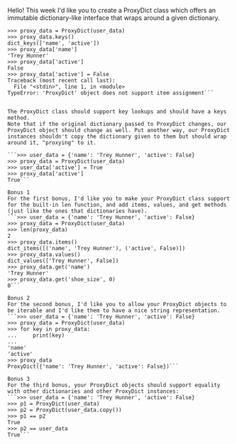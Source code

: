 Hello!
This week I'd like you to create a ProxyDict class which offers an immutable dictionary-like interface that wraps around a given dictionary.

```>>> user_data = {'name': 'Trey Hunner', 'active': False}
>>> proxy_data = ProxyDict(user_data)
>>> proxy_data.keys()
dict_keys(['name', 'active'])
>>> proxy_data['name']
'Trey Hunner'
>>> proxy_data['active']
False
>>> proxy_data['active'] = False
Traceback (most recent call last):
  File "<stdin>", line 1, in <module>
TypeError: 'ProxyDict' object does not support item assignment```


The ProxyDict class should support key lookups and should have a keys method.
Note that if the original dictionary passed to ProxyDict changes, our ProxyDict object should change as well. Put another way, our ProxyDict instances shouldn't copy the dictionary given to them but should wrap around it, "proxying" to it.

```>>> user_data = {'name': 'Trey Hunner', 'active': False}
>>> proxy_data = ProxyDict(user_data)
>>> user_data['active'] = True
>>> proxy_data['active']
True```

Bonus 1
For the first bonus, I'd like you to make your ProxyDict class support for the built-in len function, and add items, values, and get methods (just like the ones that dictionaries have).
```>>> user_data = {'name': 'Trey Hunner', 'active': False}
>>> proxy_data = ProxyDict(user_data)
>>> len(proxy_data)
2
>>> proxy_data.items()
dict_items([('name', 'Trey Hunner'), ('active', False)])
>>> proxy_data.values()
dict_values(['Trey Hunner', False])
>>> proxy_data.get('name')
'Trey Hunner'
>>> proxy_data.get('shoe_size', 0)
0```

Bonus 2
For the second bonus, I'd like you to allow your ProxyDict objects to be iterable and I'd like them to have a nice string representation.
```>>> user_data = {'name': 'Trey Hunner', 'active': False}
>>> proxy_data = ProxyDict(user_data)
>>> for key in proxy_data:
...     print(key)
...
'name'
'active'
>>> proxy_data
ProxyDict({'name': 'Trey Hunner', 'active': False})```

Bonus 3
For the third bonus, your ProxyDict objects should support equality with other dictionaries and other ProxyDict instances:
```>>> user_data = {'name': 'Trey Hunner', 'active': False}
>>> p1 = ProxyDict(user_data)
>>> p2 = ProxyDict(user_data.copy())
>>> p1 == p2
True
>>> p2 == user_data
True```
